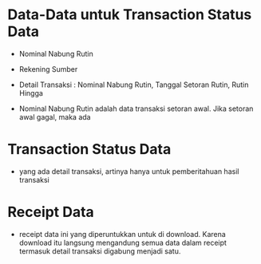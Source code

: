 # Data-Data untuk Transaction Status Data

- Nominal Nabung Rutin
- Rekening Sumber
- Detail Transaksi : Nominal Nabung Rutin, Tanggal Setoran Rutin, Rutin Hingga

- Nominal Nabung Rutin adalah data transaksi setoran awal. Jika setoran awal gagal, maka ada

# Transaction Status Data

- yang ada detail transaksi, artinya hanya untuk pemberitahuan hasil transaksi

# Receipt Data

- receipt data ini yang diperuntukkan untuk di download. Karena download itu langsung mengandung semua data dalam receipt termasuk detail transaksi digabung menjadi satu.
